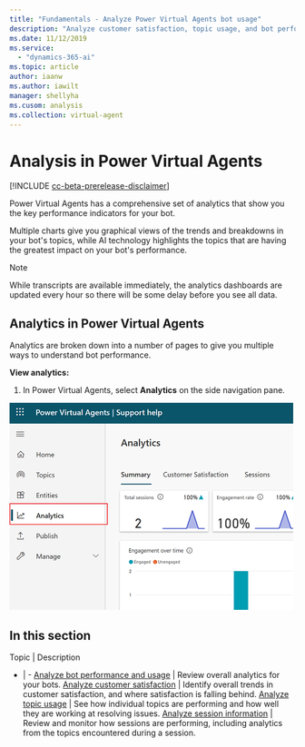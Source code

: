 ```yaml
---
title: "Fundamentals - Analyze Power Virtual Agents bot usage"
description: "Analyze customer satisfaction, topic usage, and bot performance in Power Virtual Agents."
ms.date: 11/12/2019
ms.service:
  - "dynamics-365-ai"
ms.topic: article
author: iaanw
ms.author: iawilt
manager: shellyha
ms.cusom: analysis
ms.collection: virtual-agent
---
```


# Analysis in Power Virtual Agents


[!INCLUDE [cc-beta-prerelease-disclaimer](includes/cc-beta-prerelease-disclaimer.md)]


Power Virtual Agents has a comprehensive set of analytics that show you the key performance indicators for your bot.

Multiple charts give you graphical views of the trends and breakdowns in your bot's topics, while AI technology highlights the topics that are having the greatest impact on your bot's performance.

>[!NOTE]
>While transcripts are available immediately, the analytics dashboards are updated every hour so there will be some delay before you see all data.

## Analytics in Power Virtual Agents

Analytics are broken down into a number of pages to give you multiple ways to understand bot performance.

**View analytics:**

1. In Power Virtual Agents, select **Analytics** on the side navigation pane.

![](media/analytics-open.png)

## In this section


Topic | Description
- | -
[Analyze bot performance and usage](analytics-summary.md) | Review overall analytics for your bots.
[Analyze customer satisfaction](analytics-csat.md) | Identify overall trends in customer satisfaction, and where satisfaction is falling behind.
[Analyze topic usage](analytics-topic-details.md) | See how individual topics are performing and how well they are working at resolving issues.
[Analyze session information](analytics-sessions.md) | Review and monitor how sessions are performing, including analytics from the topics encountered during a session.
